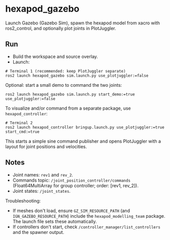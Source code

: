 # hexapod_gazebo

Launch Gazebo (Gazebo Sim), spawn the hexapod model from xacro with ros2_control, and optionally plot joints in PlotJuggler.

## Run

- Build the workspace and source overlay.
- Launch:

```
# Terminal 1 (recommended: keep PlotJuggler separate)
ros2 launch hexapod_gazebo sim.launch.py use_plotjuggler:=false
```

Optional: start a small demo to command the two joints:

```
ros2 launch hexapod_gazebo sim.launch.py start_demo:=true use_plotjuggler:=false
```

To visualize and/or command from a separate package, use `hexapod_controller`:

```
# Terminal 2
ros2 launch hexapod_controller bringup.launch.py use_plotjuggler:=true start_cmd:=true
```

This starts a simple sine command publisher and opens PlotJuggler with a layout for joint positions and velocities.

## Notes
- Joint names: `rev1` and `rev_2`.
- Commands topic: `/joint_position_controller/commands` (Float64MultiArray for group controller; order: [rev1, rev_2]).
- Joint states: `/joint_states`.

Troubleshooting:
- If meshes don't load, ensure `GZ_SIM_RESOURCE_PATH` (and `IGN_GAZEBO_RESOURCE_PATH`) include the `hexapod_modelling_team` package. The launch file sets these automatically.
- If controllers don't start, check `/controller_manager/list_controllers` and the spawner output.